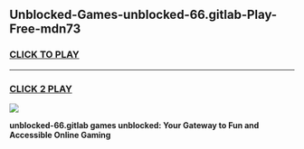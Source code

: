 
## Unblocked-Games-unblocked-66.gitlab-Play-Free-mdn73
<h3>
<a href="https://premium76.site?title=unblocked-66.gitlab&ref=21A">CLICK TO PLAY</a></h3>
<hr>

<h3>
<a href="https://premium76.site?title=unblocked-66.gitlab&ref=21A">CLICK 2 PLAY</a>
  
</h3>

<a href="https://premium76.site?title=unblocked-66.gitlab&ref=21A"><img src="https://clearcache.store/games.png"></a>


**unblocked-66.gitlab games unblocked: Your Gateway to Fun and Accessible Online Gaming**
